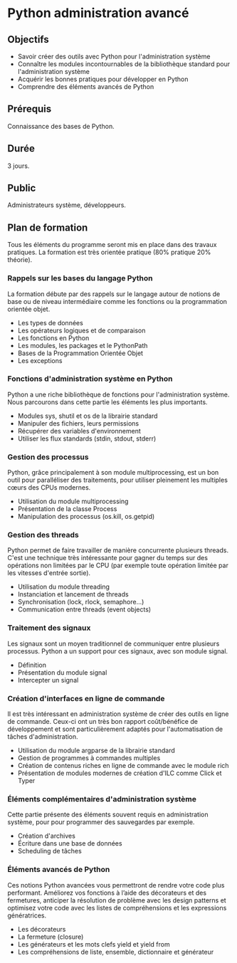 # Python administration avancé

## Objectifs

- Savoir créer des outils avec Python pour l'administration système
- Connaître les modules incontournables de la bibliothèque standard pour l'administration système
- Acquérir les bonnes pratiques pour développer en Python
- Comprendre des éléments avancés de Python

## Prérequis

Connaissance des bases de Python.

## Durée

3 jours.

## Public

Administrateurs système, développeurs.

## Plan de formation

Tous les éléments du programme seront mis en place dans des travaux pratiques. La formation est très orientée pratique (80% pratique 20% théorie).

### Rappels sur les bases du langage Python

La formation débute par des rappels sur le langage autour de notions de base ou de niveau intermédiaire comme les fonctions ou la programmation orientée objet.

- Les types de données
- Les opérateurs logiques et de comparaison
- Les fonctions en Python
- Les modules, les packages et le PythonPath
- Bases de la Programmation Orientée Objet
- Les exceptions

### Fonctions d'administration système en Python

Python a une riche bibliothèque de fonctions pour l'administration système. Nous parcourons dans cette partie les éléments les plus importants.

- Modules sys, shutil et os de la librairie standard
- Manipuler des fichiers, leurs permissions
- Récupérer des variables d'environnement
- Utiliser les flux standards (stdin, stdout, stderr)

### Gestion des processus

Python, grâce principalement à son module multiprocessing, est un bon outil pour paralléliser des traitements, pour utiliser pleinement les multiples cœurs des CPUs modernes.

- Utilisation du module multiprocessing
- Présentation de la classe Process
- Manipulation des processus (os.kill, os.getpid)

### Gestion des threads

Python permet de faire travailler de manière concurrente plusieurs threads. C'est une technique très intéressante pour gagner du temps sur des opérations non limitées par le CPU (par exemple toute opération limitée par les vitesses d'entrée sortie).

- Utilisation du module threading
- Instanciation et lancement de threads
- Synchronisation (lock, rlock, semaphore...)
- Communication entre threads (event objects)

### Traitement des signaux

Les signaux sont un moyen traditionnel de communiquer entre plusieurs processus. Python a un support pour ces signaux, avec son module signal.

- Définition
- Présentation du module signal
- Intercepter un signal

### Création d'interfaces en ligne de commande

Il est très intéressant en administration système de créer des outils en ligne de commande. Ceux-ci ont un très bon rapport coût/bénéfice de développement et sont particulièrement adaptés pour l'automatisation de tâches d'administration.

- Utilisation du module argparse de la librairie standard
- Gestion de programmes à commandes multiples
- Création de contenus riches en ligne de commande avec le module rich
- Présentation de modules modernes de création d'ILC comme Click et Typer

### Éléments complémentaires d'administration système

Cette partie présente des éléments souvent requis en administration système, pour pour programmer des sauvegardes par exemple.

- Création d'archives
- Écriture dans une base de données
- Scheduling de tâches

### Éléments avancés de Python

Ces notions Python avancées vous permettront de rendre votre code plus performant. Améliorez vos fonctions à l’aide des décorateurs et des fermetures, anticiper la résolution de problème avec les design patterns et optimisez votre code avec les listes de compréhensions et les expressions génératrices.

- Les décorateurs
- La fermeture (closure)
- Les générateurs et les mots clefs yield et yield from
- Les compréhensions de liste, ensemble, dictionnaire et générateur
